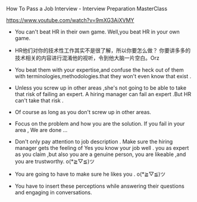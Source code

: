 
How To Pass a Job Interview - Interview Preparation MasterClass 

https://www.youtube.com/watch?v=9mXG3AiXVMY



- You can't beat HR in their own game.  Well,you beat HR in your own game.

- HR他们对你的技术性工作其实不是很了解，所以你要怎么做？ 你要讲多多的技术相关的内容进行混淆他的视听，令到他大脑一片空白。Orz

- You beat them with your expertise,and confuse the heck out of them with terminologies,methodologies.that they won't even know that exist .

- Unless you screw up in other areas ,she's not going to be able to take that risk of failing an expert.   A hiring manager can fail an expert .But HR can't take that risk . 

- Of course as long as you don't screw up in other areas.

-  Focus on the problem and how you are the solution. If you fail in your area , We are done ...

- Don't only pay attention to job description . Make sure the hiring manager gets the feeling of Yes you know your job well . you as expert as you claim ,but also you are a genuine person, you are likeable ,and you are trustworthy.  o(*≧▽≦)ツ 

-  You are going to have to make sure he likes you .  o(*≧▽≦)ツ 

- You have to insert these perceptions while answering their questions and engaging in conversations.

